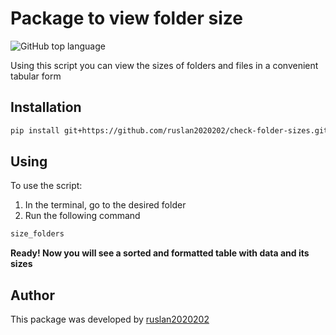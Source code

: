 # Package to view folder size

![GitHub top language](https://img.shields.io/github/languages/top/ruslan2020202/check-folder-sizes?color=violet)


Using this script you can view the sizes of folders and files in a convenient tabular form

## Installation

```bash
pip install git+https://github.com/ruslan2020202/check-folder-sizes.git
```
## Using

To use the script:

1. In the terminal, go to the desired folder
2. Run the following command

```bash
size_folders
```

<b>Ready! Now you will see a sorted and formatted table with data and its sizes</b>

## Author

This package was developed by [ruslan2020202](https://github.com/ruslan2020202)
